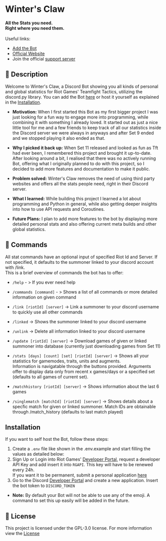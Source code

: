 # Winter's Claw
**All the Stats you need.** <br>
**Right where you need them.** <br> <br>
Useful links:
- [Add the Bot](https://discord.com/oauth2/authorize?client_id=1137848588521713674)
- [Official Website](https://wintersclaw-lol.vercel.app)
- Join the official [support server](https://discord.com/invite/Z3nc6b4nWv)
## 📝 Description
Welcome to Winter's Claw, a Discord Bot showing you all kinds of personal and global statistics for Riot Games' Teamfight Tactics, utilizing the discord.py library.
You can add the Bot [here](https://discord.com/oauth2/authorize?client_id=1137848588521713674) or host it yourself as explained in the [Installation](#installation).
- **Motivation:** When I first started this Bot as my first bigger project I was just looking for a fun way to engage more into programming, while combining it with something I already loved. 
It started out as just a nice little tool for me and a few friends to keep track of all our statistics inside the Discord 
server we were always in anyways and after Set 9 ended and we stopped playing it also ended as that.

- **Why I picked it back up:** When Set 11 released and looked as fun as Tft had ever been, I remembered this project and brought it up-to-date. 
After looking around a bit, I realised that there was no actively running Bot, offering what I originally planned to do with this project, so I decided to add more features and documentation to make it public.

- **Problem solved:** Winter's Claw removes the need of using third party websites and offers all the stats people need, right in their Discord server.

- **What I learned:** While building this project I learned a lot about programming and Python in general, while also getting deeper insights into how to use API requests and Coroutines.

- **Future Plans:** I plan to add more features to the bot by displaying more detailed personal stats and also offering current meta builds and other global statistics.

## 🤖 Commands
All stat commands have an optional input of specified Riot Id and Server. If not specified, it defaults to the summoner linked to your discord account with /link. <br>
This is a brief overview of commands the bot has to offer:
- `/help` - >
If you ever need help

- `/commands [command]` - >
Shows a list of all commands or more detailed information on given command

- `/link [riotId] [server]` -> 
Link a summoner to your discord username to quickly use all other commands

- `/linked` -> 
Shows the summoner linked to your discord username

- `/unlink` -> 
Delete all information linked to your discord username

- `/update [riotId] [server]` -> 
Download games of given or linked summoner into database (currently just downloading games from Set 11)

- `/stats [days] [count] [set] [riotId] [server]` -> 
Shows all your statistics for gamemodes, traits, units and augments. <br>
Information is navigatable through the buttons provided. Arguments offer to display data only from recent x games/days or a specified set (defaults to all games of current set).

- `/matchhistory [riotId] [server]` -> 
Shows information about the last 6 games

- `/singlematch [matchId] [riotId] [server]` -> 
Shows details about a specfic match for given or linked summoner. Match IDs are obtainable through /match_history (defaults to last match played)

## Installation
If you want to self host the Bot, follow these steps:
1. Create a `.env` file like shown in the .env.example and start filling the values as detailed below:
2. Sign Up or Login into Riot Games' [Developer Portal](https://developer.riotgames.com/), request a developer API Key and add insert it into `RGAPI`. This key will have to be renewed every 24h. <br>
If you want it to be permanent, submit a personal application [here](https://developer.riotgames.com/app-type)
3. Go to the Discord [Developer Portal](https://discord.com/developers) and create a new application. Insert the bot token to `DISCORD_TOKEN` <br>
- **Note:** By default your Bot will not be able to use any of the emoji. A command to set this up easily will be added in the future.

## 📜 License
This project is licensed under the GPL-3.0 license. For more information view the [License](LICENSE)
